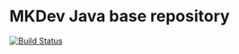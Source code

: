 # MKDev Java base repository

[![Build Status](https://cloud.drone.io/api/badges/rmuhamedgaliev-mkdev/java-base/status.svg)](https://cloud.drone.io/rmuhamedgaliev-mkdev/java-base)
